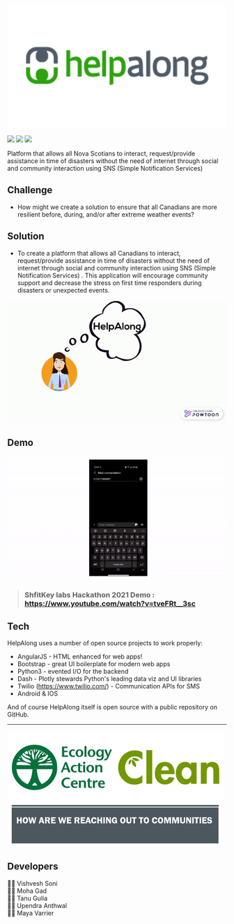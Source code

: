 ![Screenshot](asset/helpalong.png)

![](https://img.shields.io/github/tag/pandao/editor.md.svg)
![](https://img.shields.io/github/release/pandao/editor.md.svg)
![](https://img.shields.io/youtube/views/tveFRt__3sc?style=social)

Platform that allows all Nova Scotians to interact, request/provide assistance in time of disasters without the need of internet through social and community interaction using SNS (Simple Notification Services)

## Challenge

- How might we create a solution to ensure that all Canadians are more resilient before, during, and/or after extreme weather events?

## Solution
- To create a platform that allows all Canadians to interact, request/provide assistance in time of disasters without the need of internet through social and community interaction using SNS (Simple Notification Services) .  This application will encourage community support and decrease the stress on first time responders during disasters or unexpected events.

![Screenshot](asset/intro.gif)

## Demo

![Screenshot](asset/demo.gif)

> ### ShfitKey labs Hackathon 2021 Demo : https://www.youtube.com/watch?v=tveFRt__3sc

## Tech

HelpAlong uses a number of open source projects to work properly:

- AngularJS - HTML enhanced for web apps!
- Bootstrap - great UI boilerplate for modern web apps
- Python3 - evented I/O for the backend
- Dash - Plotly stewards Python's leading data viz and UI libraries 
- Twilio (https://www.twilio.com/) - Communication APIs for SMS
- Android & IOS

And of course HelpAlong itself is open source with a public repository on GitHub.

--------
![Screenshot](asset/Picture1.png)

## Developers

👨‍💻 Vishvesh Soni \
👨‍💻 Moha Gad \
👩‍💻 Tanu Gulia \
👨‍💻 Upendra Anthwal \
👩‍💻 Maya Varrier 

